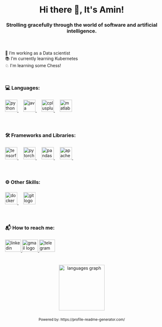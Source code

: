 <br clear="both">

<h1 align="center">Hi there 👋, It's Amin!</h1>

###

<h3 align="center">Strolling gracefully through the world of software and artificial intelligence.</h3>

###
<br>
<p align="left">🔭 I’m working as a Data scientist<br>📚 I'm currently learning Kubernetes<br> ♘  I'm learning some Chess!</p>
<br>


<h3 align="left">💻 Languages:</h3>

###

<div align="left">
  <a href="https://www.python.org/" target="_blank">
    <img src="https://cdn.jsdelivr.net/gh/devicons/devicon/icons/python/python-original.svg" height="40" alt="python logo" />
  </a>
  <img width="12" />
  <a href="https://www.java.com/" target="_blank">
    <img src="https://cdn.jsdelivr.net/gh/devicons/devicon/icons/java/java-original.svg" height="40" alt="java logo" />
  </a>
  <img width="12" />
  <a href="https://isocpp.org/" target="_blank">
    <img src="https://cdn.jsdelivr.net/gh/devicons/devicon/icons/cplusplus/cplusplus-original.svg" height="40" alt="cplusplus logo" />
  </a>
  <img width="12" />
  <a href="https://www.mathworks.com/products/matlab.html" target="_blank">
    <img src="https://cdn.jsdelivr.net/gh/devicons/devicon/icons/matlab/matlab-original.svg" height="40" alt="matlab logo" />
  </a>
</div>


###

<br>
<h3 align="left">🛠 Frameworks and Libraries:</h3>

###

<div align="left">
  <a href="https://www.tensorflow.org/" target="_blank">
    <img src="https://cdn.jsdelivr.net/gh/devicons/devicon/icons/tensorflow/tensorflow-original.svg" height="40" alt="tensorflow logo" />
  </a>
  <img width="12" />
  <a href="https://pytorch.org/" target="_blank">
    <img src="https://cdn.jsdelivr.net/gh/devicons/devicon/icons/pytorch/pytorch-original.svg" height="40" alt="pytorch logo" />
  </a>
  <img width="12" />
  <a href="https://pandas.pydata.org/" target="_blank">
    <img src="https://cdn.jsdelivr.net/gh/devicons/devicon/icons/pandas/pandas-original.svg" height="40" alt="pandas logo" />
  </a>
  <img width="12" />
  <a href="https://spark.apache.org/" target="_blank">
    <img src="https://cdn.jsdelivr.net/gh/devicons/devicon@latest/icons/apachespark/apachespark-original.svg" height="40" alt="apache logo" />
  </a>
  <img width="12" />
</div>


###
<br>
<h3 align="left">⚙️ Other Skills:</h3>

###

<div align="left">
  <a href="https://www.docker.com/" target="_blank">
    <img src="https://cdn.jsdelivr.net/gh/devicons/devicon/icons/docker/docker-original.svg" height="40" alt="docker logo" />
  </a>
  <img width="12" />
  <a href="https://git-scm.com/" target="_blank">
    <img src="https://cdn.jsdelivr.net/gh/devicons/devicon/icons/git/git-original.svg" height="40" alt="git logo" />
  </a>
</div>


###
<br>
<h3 align="left">📬 How to reach me:</h3>

###

<div align="left">
  <a href="https://www.linkedin.com/in/AminHosseinniya" target="_blank">
    <img src="https://raw.githubusercontent.com/maurodesouza/profile-readme-generator/master/src/assets/icons/social/linkedin/default.svg" width="52" height="40" alt="linkedin logo" />
  </a>
  <a href="mailto:AminHosseinniya@gmail.com" target="_blank">
    <img src="https://raw.githubusercontent.com/maurodesouza/profile-readme-generator/master/src/assets/icons/social/gmail/default.svg" width="52" height="40" alt="gmail logo" />
  </a>
  <a href="https://t.me/AminHosseinniya" target="_blank">
    <img src="https://raw.githubusercontent.com/maurodesouza/profile-readme-generator/master/src/assets/icons/social/telegram/default.svg" width="52" height="40" alt="telegram logo" />
  </a>
</div>


###
<br>


<div align="center">
  <img src="https://github-readme-stats.vercel.app/api/top-langs?username=AminHosseinniya&locale=en&hide_title=false&layout=compact&card_width=320&langs_count=5&theme=dracula&hide_border=false&order=2" height="150" alt="languages graph"  />
</div>

###

<p align="center"><sub>Powered by: https://profile-readme-generator.com/</sub></p>

###
